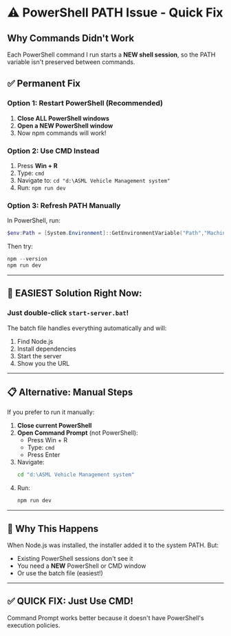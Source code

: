# ⚠️ PowerShell PATH Issue - Quick Fix

## Why Commands Didn't Work

Each PowerShell command I run starts a **NEW shell session**, so the PATH variable isn't preserved between commands.

## ✅ Permanent Fix

### Option 1: Restart PowerShell (Recommended)
1. **Close ALL PowerShell windows**
2. **Open a NEW PowerShell window**
3. Now npm commands will work!

### Option 2: Use CMD Instead
1. Press **Win + R**
2. Type: `cmd`
3. Navigate to: `cd "d:\ASML Vehicle Management system"`
4. Run: `npm run dev`

### Option 3: Refresh PATH Manually

In PowerShell, run:
```powershell
$env:Path = [System.Environment]::GetEnvironmentVariable("Path","Machine") + ";" + [System.Environment]::GetEnvironmentVariable("Path","User")
```

Then try:
```powershell
npm --version
npm run dev
```

---

## 🚀 EASIEST Solution Right Now:

### **Just double-click `start-server.bat`!**

The batch file handles everything automatically and will:
1. Find Node.js
2. Install dependencies
3. Start the server
4. Show you the URL

---

## 📋 Alternative: Manual Steps

If you prefer to run it manually:

1. **Close current PowerShell**
2. **Open Command Prompt** (not PowerShell):
   - Press Win + R
   - Type: `cmd`
   - Press Enter
3. Navigate:
   ```cmd
   cd "d:\ASML Vehicle Management system"
   ```
4. Run:
   ```cmd
   npm run dev
   ```

---

## 🎯 Why This Happens

When Node.js was installed, the installer added it to the system PATH. But:
- Existing PowerShell sessions don't see it
- You need a **NEW** PowerShell or CMD window
- Or use the batch file (easiest!)

---

## ✅ QUICK FIX: Just Use CMD!

Command Prompt works better because it doesn't have PowerShell's execution policies.

